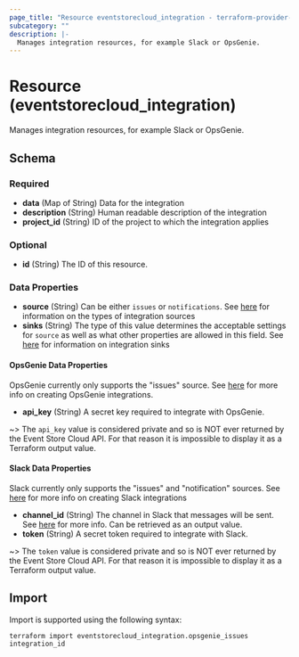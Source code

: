```yaml
---
page_title: "Resource eventstorecloud_integration - terraform-provider-eventstorecloud"
subcategory: ""
description: |-
  Manages integration resources, for example Slack or OpsGenie.
---
```


# Resource (eventstorecloud_integration)

Manages integration resources, for example Slack or OpsGenie.



<!-- schema generated by tfplugindocs -->
## Schema

### Required

- **data** (Map of String) Data for the integration
- **description** (String) Human readable description of the integration
- **project_id** (String) ID of the project to which the integration applies

### Optional

- **id** (String) The ID of this resource.



### Data Properties

- **source** (String) Can be either `issues` or `notifications`. See [here](https://developers.eventstore.com/cloud/integrations/#integration-sources) for information on the types of integration sources
- **sinks** (String) The type of this value determines the acceptable settings for `source` as well as what other properties are allowed in this field. See [here](https://developers.eventstore.com/cloud/integrations/#integration-sinks) for information on integration sinks

#### OpsGenie Data Properties

OpsGenie currently only supports the "issues" source. See [here](https://developers.eventstore.com/cloud/integrations/opsgenie.html#how-to-create-an-api-key) for more info on creating OpsGenie integrations.

- **api_key** (String) A secret key required to integrate with OpsGenie.

~> The `api_key` value is considered private and so is NOT ever returned by the Event Store Cloud API. For that reason it is impossible to display it as a Terraform output value.

#### Slack Data Properties

Slack currently only supports the "issues" and "notification" sources. See [here](https://developers.eventstore.com/cloud/integrations/slack.html) for more info on creating Slack integrations

- **channel_id** (String) The channel in Slack that messages will be sent. See [here](https://developers.eventstore.com/cloud/integrations/slack.html) for more info. Can be retrieved as an output value.
- **token** (String) A secret token required to integrate with Slack.

~> The `token` value is considered private and so is NOT ever returned by the Event Store Cloud API. For that reason it is impossible to display it as a Terraform output value.

## Import

Import is supported using the following syntax:

```shell
terraform import eventstorecloud_integration.opsgenie_issues integration_id
```

